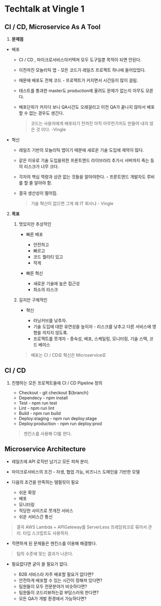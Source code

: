 # Techtalk at Vingle 1

## CI / CD, Microservice As A Tool

1. **문제점** 

* 배포

    * CI / CD , 마이크로서비스아키텍쳐 모두 도구일뿐 목적이 되면 안된다.

    * 이전까진 모놀리틱 앱 - 모든 코드가 레일즈 프로젝트 하나에 들어있었다.

    * 때문에 배포도 전체 코드 - 프로젝트가 커지면서 시간등이 많이 걸림.

    * 테스트를 통과한 master도 production에 올려도 문제가 없는지 아무도 모른다.

    * 배포단위가 커지다 보니 QA시간도 오래걸리고 이전 QA가 끝나지 않아서 배포할 수 없는 경우도 생긴다.

        > 코드는 사용자에게 배포되기 전까진 아직 아무런가치도 만들어 내지 않은 것 이다. -Vingle


* 혁신

    * 레일즈 기반의 모놀리틱 앱이기 때문에 새로운 기술 도입에 제약이 많다.

    * 같은 이유로 기술 도입을위한 프론트엔드 라이브러리 추가시 서버까지 죽는 등의 리스크가 너무 크다.

    * 각자의 핵심 역량과 상관 없는 것들을 알아야한다. - 프론트엔드 개발자도 루비를 할 줄 알아야 함.

    * 결국 생산성이 떨어짐.

        > 기술 혁신이 없으면 그게 왜 IT 회사냐 - Vingle

2. **목표** 

    1. 멋있지만 추상적인

        * 빠른 배포

            * 안전하고
            * 빠르고
            * 코드 퀄리티 있고
            * 작게

        * 빠른 혁신

            * 새로운 기술에 높은 접근성
            * 최소의 리스크

    2. 길지만 구체적인
        
        * 혁신

            * 러닝커브를 낮추자.
            * 기술 도입에 대한 유연성을 높이자 - 리스크를 낮추고 다른 서비스에 영향을 끼치지 않도록.
            * 프로젝트를 쪼개자 - 종속성, 배포, 스케일링, 모니터링, 기술 스택, 코드 베이스

        >배포는 CI / CD로 혁신은  Microservice로


## CI / CD

1. 진행하는 모든 프로젝트들에 CI / CD Pipeline 정의

    * Checkout - git checkout ${branch}
    * Dependecy - npm install
    * Test - npm run test
    * Lint - npm run lint 
    * Build - npm run build 
    * Deploy:staging - npm run deploy:stage 
    * Deploy:production - npm run deploy:prod 

    > 젠킨스를 사용해  CI를 한다.

## Microservice Architecture

* 레일즈에 API 로직만 남기고 모든 피쳐 분리.

* 마이크로서비스의 조건 - 자생, 협업 가능, 비즈니스 도메인을 기반한 모델

* 다음의 조건을 만족하는 템필릿이 필요
    * 쉬운 확장
    * 배포
    * 모니터링
    * 적당한 사이즈로 쪼개진 서비스 
    * 쉬운 서비스간 통신

> 결국 AWS Lambda + APIGateway를 ServerLess 프레임워크로 묶어서 관리. 타입 스크립트도 사용하자.

* 직면하게 된 문제들은 젠킨스를 이용해 해결했다.

> 팀의 수준에 맞는 결과가 나온다.

* 필요없다면 굳이 쓸 필요가 없다.

    * B2B 서비스라 자주 배포할 필요가 없다면?
    * 안전하게 배포할 수 있는 시간이 정해져 있다면?
    * 팀원들이 모두 전문분야가 비슷하다면?
    * 팀원들이 코드리뷰하는걸 부담스러워 한다면?
    * 모든 QA가 개발 환경에서 가능하다면?






